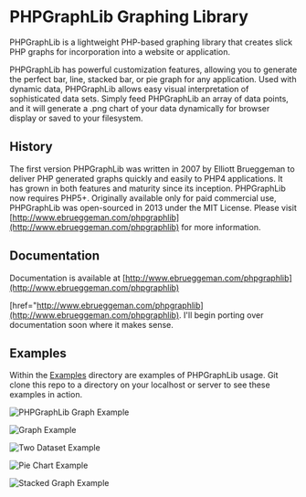 # PHPGraphLib Graphing Library

PHPGraphLib is a lightweight PHP-based graphing library that creates slick PHP
graphs for incorporation into a website or application.

PHPGraphLib has powerful customization features, allowing you to generate the
perfect bar, line, stacked bar, or pie graph for any application. Used with
dynamic data, PHPGraphLib allows easy visual interpretation of sophisticated
data sets. Simply feed PHPGraphLib an array of data points, and it will generate
a .png chart of your data dynamically for browser display or saved to your
filesystem.

## History

The first version PHPGraphLib was written in 2007 by Elliott Brueggeman to
deliver PHP generated graphs quickly and easily to PHP4 applications. It has
grown in both features and maturity since its inception. PHPGraphLib now
requires PHP5+. Originally available only for paid commercial use, PHPGraphLib
was open-sourced in 2013 under the MIT License. Please visit
[http://www.ebrueggeman.com/phpgraphlib](http://www.ebrueggeman.com/phpgraphlib)
for more information.

## Documentation

Documentation is available at
[http://www.ebrueggeman.com/phpgraphlib](http://www.ebrueggeman.com/phpgraphlib)

[href="http://www.ebrueggeman.com/phpgraphlib](http://www.ebrueggeman.com/phpgraphlib).
I'll begin porting over documentation soon where it makes sense.

## Examples

Within the [Examples](/examples) directory are examples of PHPGraphLib usage.
Git clone this repo to a directory on your localhost or server to see these
examples in action.

![PHPGraphLib Graph
Example](http://www.ebrueggeman.com/sites/www.ebrueggeman.com/files/images/phpgraphlib_example_graph.png)

![Graph
Example](http://www.ebrueggeman.com/sites/www.ebrueggeman.com/files/images/alaska_temp_graph.png)

![Two Dataset
Example](http://www.ebrueggeman.com/sites/www.ebrueggeman.com/files/images/company_production_graph.png)

![Pie Chart
Example](http://www.ebrueggeman.com/sites/www.ebrueggeman.com/files/images/example_graph_6_pie.png)

![Stacked Graph
Example](http://www.ebrueggeman.com/sites/www.ebrueggeman.com/files/images/stacked-graph-example-2.png)
